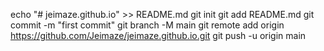 echo "# jeimaze.github.io" >> README.md
git init
git add README.md
git commit -m "first commit"
git branch -M main
git remote add origin https://github.com/Jeimaze/jeimaze.github.io.git
git push -u origin main
